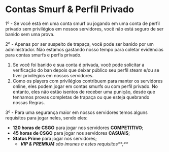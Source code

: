 # Contas Smurf & Perfil Privado

1º - Se você está em uma conta smurf ou jogando em uma conta de perfil privado sem privilégios em nossos servidores, você não está seguro de ser banido sem uma prova.

2º - Apenas por ser suspeito de trapaça, você pode ser banido por um administrador. Não estamos gastando nosso tempo para coletar evidências para contas smurfs e perfis privado.

1. Se você foi banido e sua conta é privada, você pode solicitar a verificação do ban depois que deixar público seu perfil steam e/ou se tiver privilégios em nossos servidores.
2. Como os players com privilégios contribuem para manter os servidores online, eles podem jogar em contas smurfs ou com perfil privado. No entanto, eles não estão isentos de receber uma punição, desde que tenhamos provas completas de trapaça ou que esteja quebrando nossas Regras.

3º - Para uma segurança maior em nossos servidores temos alguns requisitos para jogar neles, sendo eles:

* **120 horas de CSGO** para jogar nos servidores **COMPETITIVO**;
* **45 horas de CSGO** para jogar nos servidores **CASUAIS**;
* **Status Prime** para jogar nos servidores;
  * _**VIP & PREMIUM** são imunes a estes requisitos**;**_
